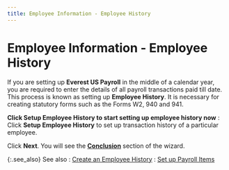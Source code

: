 ```yaml
---
title: Employee Information - Employee History
---
```


# Employee Information - Employee History


If you are setting up **Everest US Payroll**  in the middle of a calendar year, you are required to enter the details  of all payroll transactions paid till date. This process is known as setting  up **Employee History**. It is necessary  for creating statutory forms such as the Forms W2, 940 and 941.


**Click Setup Employee History to start setting  up employee history now**
: Click **Setup Employee 
 History** to set up transaction history of a particular employee.


Click **Next**. You will see the  [**Conclusion**]({{site.prl_baseurl}}/setup/the-payroll-setup-wizard/conclusion_sup.html)  section of the wizard.


{:.see_also}
See also
: [Create  an Employee History]({{site.prl_baseurl}}/setup/employee-history/create/setting_up_an_employee_history.html)
: [Set up Payroll  Items]({{site.prl_baseurl}}/setup/payroll-items/setting-up-payroll-items/setting_up_payroll_items.html)
